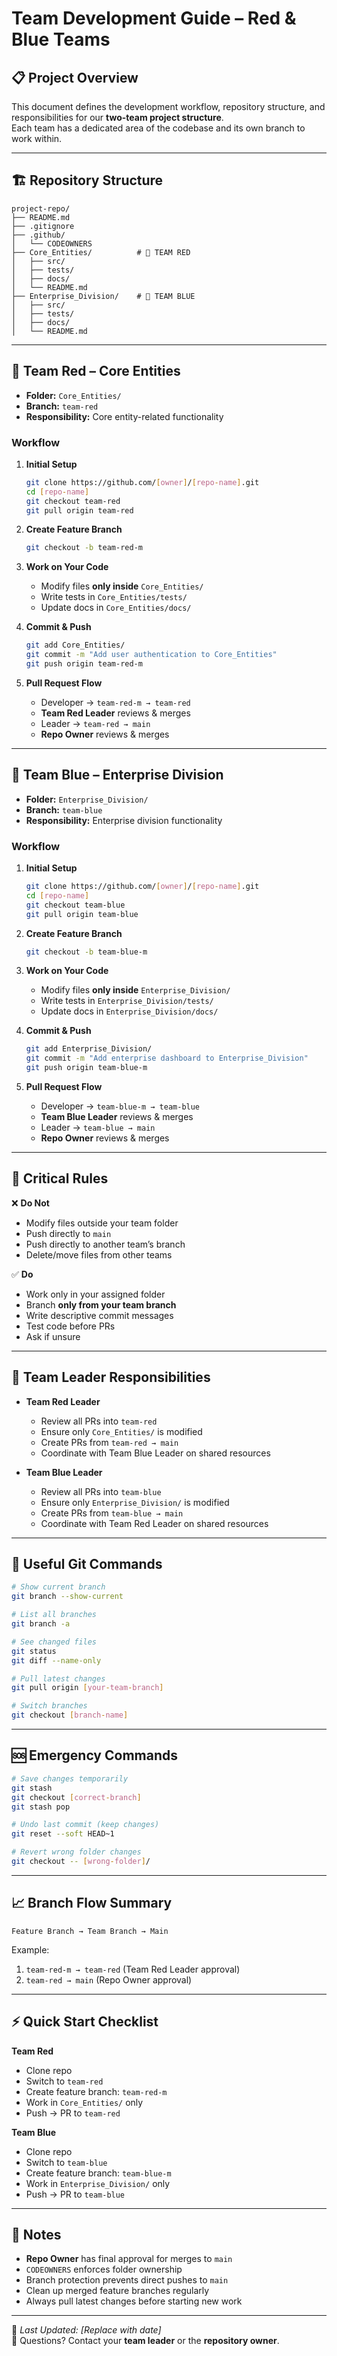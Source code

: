# Team Development Guide – Red & Blue Teams

## 📋 Project Overview
This document defines the development workflow, repository structure, and responsibilities for our **two-team project structure**.  
Each team has a dedicated area of the codebase and its own branch to work within.

---

## 🏗 Repository Structure

```plaintext
project-repo/
├── README.md
├── .gitignore
├── .github/
│   └── CODEOWNERS
├── Core_Entities/          # 🔴 TEAM RED
│   ├── src/
│   ├── tests/
│   ├── docs/
│   └── README.md
├── Enterprise_Division/    # 🔵 TEAM BLUE
│   ├── src/
│   ├── tests/
│   ├── docs/
│   └── README.md

```

---

## 🔴 Team Red – Core Entities
- **Folder:** `Core_Entities/`  
- **Branch:** `team-red`  
- **Responsibility:** Core entity-related functionality  

### Workflow
1. **Initial Setup**
   ```bash
   git clone https://github.com/[owner]/[repo-name].git
   cd [repo-name]
   git checkout team-red
   git pull origin team-red
   ```

2. **Create Feature Branch**
   ```bash
   git checkout -b team-red-m
   ```
  

3. **Work on Your Code**
   - Modify files **only inside** `Core_Entities/`  
   - Write tests in `Core_Entities/tests/`  
   - Update docs in `Core_Entities/docs/`  

4. **Commit & Push**
   ```bash
   git add Core_Entities/
   git commit -m "Add user authentication to Core_Entities"
   git push origin team-red-m
   ```

5. **Pull Request Flow**
   - Developer → `team-red-m → team-red`  
   - **Team Red Leader** reviews & merges  
   - Leader → `team-red → main`  
   - **Repo Owner** reviews & merges  

---

## 🔵 Team Blue – Enterprise Division
- **Folder:** `Enterprise_Division/`  
- **Branch:** `team-blue`  
- **Responsibility:** Enterprise division functionality  

### Workflow
1. **Initial Setup**
   ```bash
   git clone https://github.com/[owner]/[repo-name].git
   cd [repo-name]
   git checkout team-blue
   git pull origin team-blue
   ```

2. **Create Feature Branch**
   ```bash
   git checkout -b team-blue-m
   ```
   

3. **Work on Your Code**
   - Modify files **only inside** `Enterprise_Division/`  
   - Write tests in `Enterprise_Division/tests/`  
   - Update docs in `Enterprise_Division/docs/`  

4. **Commit & Push**
   ```bash
   git add Enterprise_Division/
   git commit -m "Add enterprise dashboard to Enterprise_Division"
   git push origin team-blue-m
   ```

5. **Pull Request Flow**
   - Developer → `team-blue-m → team-blue`  
   - **Team Blue Leader** reviews & merges  
   - Leader → `team-blue → main`  
   - **Repo Owner** reviews & merges  

---

## 🚨 Critical Rules
❌ **Do Not**  
- Modify files outside your team folder  
- Push directly to `main`  
- Push directly to another team’s branch  
- Delete/move files from other teams  

✅ **Do**  
- Work only in your assigned folder  
- Branch **only from your team branch**  
- Write descriptive commit messages  
- Test code before PRs  
- Ask if unsure  

---

## 👥 Team Leader Responsibilities
- **Team Red Leader**
  - Review all PRs into `team-red`  
  - Ensure only `Core_Entities/` is modified  
  - Create PRs from `team-red → main`  
  - Coordinate with Team Blue Leader on shared resources  

- **Team Blue Leader**
  - Review all PRs into `team-blue`  
  - Ensure only `Enterprise_Division/` is modified  
  - Create PRs from `team-blue → main`  
  - Coordinate with Team Red Leader on shared resources  

---

## 🔧 Useful Git Commands

```bash
# Show current branch
git branch --show-current

# List all branches
git branch -a

# See changed files
git status
git diff --name-only

# Pull latest changes
git pull origin [your-team-branch]

# Switch branches
git checkout [branch-name]
```

---

## 🆘 Emergency Commands

```bash
# Save changes temporarily
git stash
git checkout [correct-branch]
git stash pop

# Undo last commit (keep changes)
git reset --soft HEAD~1

# Revert wrong folder changes
git checkout -- [wrong-folder]/
```

---

## 📈 Branch Flow Summary
```plaintext
Feature Branch → Team Branch → Main
```

Example:  
1. `team-red-m → team-red` (Team Red Leader approval)  
2. `team-red → main` (Repo Owner approval)  

---

## ⚡ Quick Start Checklist

**Team Red**
- Clone repo  
- Switch to `team-red`  
- Create feature branch: `team-red-m`  
- Work in `Core_Entities/` only  
- Push → PR to `team-red`  

**Team Blue**
- Clone repo  
- Switch to `team-blue`  
- Create feature branch: `team-blue-m`  
- Work in `Enterprise_Division/` only  
- Push → PR to `team-blue`  

---

## 📝 Notes
- **Repo Owner** has final approval for merges to `main`  
- `CODEOWNERS` enforces folder ownership  
- Branch protection prevents direct pushes to `main`  
- Clean up merged feature branches regularly  
- Always pull latest changes before starting new work  

---

📅 *Last Updated: [Replace with date]*  
💬 Questions? Contact your **team leader** or the **repository owner**.  
